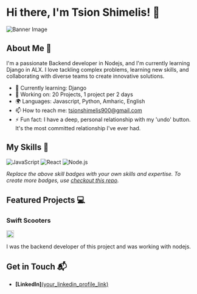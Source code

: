 # Hi there, I'm Tsion Shimelis! 👋

![Banner Image](your_banner_image_url_here)

## About Me 🚀

I'm a passionate Backend developer in Nodejs, and I'm currently learning Django in ALX. I love tackling complex problems, learning new skills, and collaborating with diverse teams to create innovative solutions.

- 🌱 Currently learning: Django 
- 🔭 Working on: 20 Projects, 1 project per 2 days
- 🌍 Languages: Javascript, Python, Amharic, English
- 📫 How to reach me: tsionshimelis900@gmail.com
- ⚡ Fun fact: I have a deep, personal relationship with my 'undo' button. It's the most committed relationship I've ever had.

## My Skills 🧠

![JavaScript](https://img.shields.io/badge/-JavaScript-F7DF1E?style=flat-square&logo=javascript&logoColor=black)
![React](https://img.shields.io/badge/-React-61DAFB?style=flat-square&logo=react&logoColor=black)
![Node.js](https://img.shields.io/badge/-Node.js-339933?style=flat-square&logo=node.js&logoColor=white)

*Replace the above skill badges with your own skills and expertise. To create more badges, use [checkout this repo](https://github.com/alexandresanlim/Badges4-README.md-Profile).*

## Featured Projects 💻

### Swift Scooters  
<img style="width: 20px; height:20px;" src="https://i.ibb.co/fYQ6tgZW/Screenshot-2025-06-26-at-6-20-52-PM.png" alt="Screenshot-2025-06-26-at-6-20-52-PM" border="0">

I was the backend developer of this project and was working with nodejs.  


## Get in Touch 📬


- **[LinkedIn]**[(your_linkedin_profile_link)](https://www.linkedin.com/in/tsion-shimelis-389387264/)



